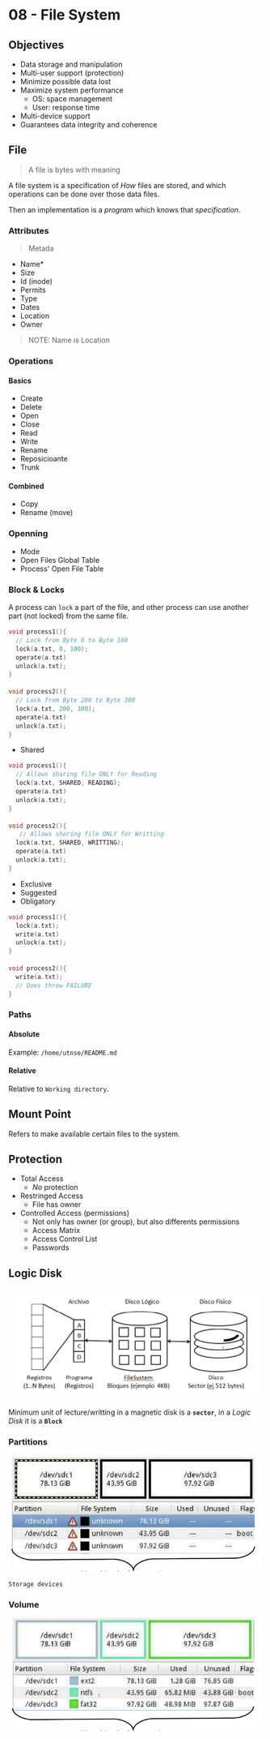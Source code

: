 # 08 - File System

## Objectives

- Data storage and manipulation
- Multi-user support (protection)
- Minimize possible data lost
- Maximize system performance
  - OS: space management
  - User: response time
- Multi-device support
- Guarantees data integrity and coherence

## File

> A file is bytes with meaning

A file system is a specification of _How_ files are stored, and which operations can be done over those data files.

Then an implementation is a _program_ which knows that _specification_.

### Attributes

> Metada

- Name\*
- Size
- Id (inode)
- Permits
- Type
- Dates
- Location
- Owner

> NOTE: Name is Location

### Operations

#### Basics

- Create
- Delete
- Open
- Close
- Read
- Write
- Rename
- Reposicioante
- Trunk

#### Combined

- Copy
- Rename (move)

### Openning

- Mode
- Open Files Global Table
- Process' Open File Table

### Block & Locks

A process can `lock` a part of the file, and other process can use another part (not locked) from the same file.

```cpp
void process1(){
  // Lock from Byte 0 to Byte 100
  lock(a.txt, 0, 100);
  operate(a.txt)
  unlock(a.txt);
}

void process2(){
  // Lock from Byte 200 to Byte 300
  lock(a.txt, 200, 300);
  operate(a.txt)
  unlock(a.txt);
}
```

- Shared

```cpp
void process1(){
  // Allows sharing file ONLY for Reading
  lock(a.txt, SHARED, READING);
  operate(a.txt)
  unlock(a.txt);
}

void process2(){
   // Allows sharing file ONLY for Writting
  lock(a.txt, SHARED, WRITTING);
  operate(a.txt)
  unlock(a.txt);
}
```

- Exclusive
- Suggested
- Obligatory

```cpp
void process1(){
  lock(a.txt);
  write(a.txt)
  unlock(a.txt);
}

void process2(){
  write(a.txt);
  // Does throw FAILURE
}
```

### Paths

#### Absolute

Example: `/home/utnso/README.md`

#### Relative

Relative to `Working directory`.

## Mount Point

Refers to make available certain files to the system.

## Protection

- Total Access
  - _No_ protection
- Restringed Access
  - File has owner
- Controlled Access (permissions)
  - Not only has owner (or group), but also differents permissions
  - Access Matrix
  - Access Control List
  - Passwords

## Logic Disk

![Logic Disk](images/logic-disk.png)

Minimum unit of lecture/writting in a magnetic disk is a **`sector`**, in a _Logic Disk_ it is a **`Block`**

### Partitions

![Partitions](images/partitions.png)

```
Storage devices
```

### Volume

![Volume](images/volume.png)
